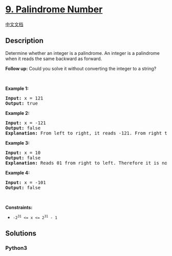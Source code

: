 # [9. Palindrome Number](https://leetcode.com/problems/palindrome-number)

[中文文档](/leetcode/0000-0099/0009.Palindrome%20Number/README.md)

## Description

<p>Determine whether an integer is a palindrome. An integer&nbsp;is&nbsp;a&nbsp;palindrome when it&nbsp;reads the same backward as forward.</p>

<p><strong>Follow up:</strong> Could you solve&nbsp;it without converting the integer to a string?</p>

<p>&nbsp;</p>
<p><strong>Example 1:</strong></p>

<pre>
<strong>Input:</strong> x = 121
<strong>Output:</strong> true
</pre>

<p><strong>Example 2:</strong></p>

<pre>
<strong>Input:</strong> x = -121
<strong>Output:</strong> false
<strong>Explanation:</strong> From left to right, it reads -121. From right to left, it becomes 121-. Therefore it is not a palindrome.
</pre>

<p><strong>Example 3:</strong></p>

<pre>
<strong>Input:</strong> x = 10
<strong>Output:</strong> false
<strong>Explanation:</strong> Reads 01 from right to left. Therefore it is not a palindrome.
</pre>

<p><strong>Example 4:</strong></p>

<pre>
<strong>Input:</strong> x = -101
<strong>Output:</strong> false
</pre>

<p>&nbsp;</p>
<p><strong>Constraints:</strong></p>

<ul>
	<li><code>-2<sup>31</sup>&nbsp;&lt;= x &lt;= 2<sup>31</sup>&nbsp;- 1</code></li>
</ul>


## Solutions

<!-- tabs:start -->

### **Python3**

```python

```

<!-- tabs:end -->
